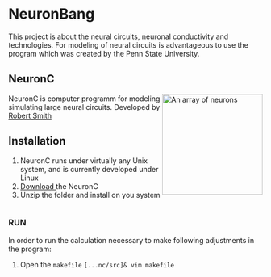 # NeuronBang
This project is about the neural circuits, neuronal conductivity and technologies.
For modeling of neural circuits is advantageous to use the program which was created by the Penn State University.


<h2> NeuronC </h2>
<p>
<img style="-webkit-user-select: none; cursor: zoom-in;" src="http://retina.anatomy.upenn.edu/~rob/spike_gen.png" alt="An array of neurons" title="NeuronC program" align="right" data-canonical-src="http://retina.anatomy.upenn.edu/~rob/spike_gen.png" style="max-width:10%;" width="199" height="199">

NeuronC is computer programm for modeling simulating large neural circuits.
Developed by <a href="http://retina.anatomy.upenn.edu/~rob/"> Robert Smith </a>
</p>

<h2> Installation </h2>

1. NeuronC runs under virtually any Unix system, and is currently developed under Linux
2. <a href="http://vrc.med.upenn.edu/files/nc.tgz"> Download </a> the NeuronC
3. Unzip the folder and install on you system

<div class="one-third column">
<h3 class="offset-by-one"> RUN </h3></div>
In order to run the calculation necessary to make following adjustments in the program:

1. Open the `makefile` ```[...nc/src]& vim makefile```

